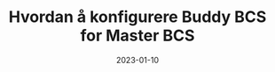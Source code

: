 ---
title: "Hvordan å konfigurere Buddy BCS for Master BCS"
linkTitle: "Konfigurere BCS"
date: 2023-01-10
weight: 2
description: >
  En gjennomgang av hvordan en kan installere databasesystemet DBM og tilhørende moduler på en Windows 10 maskin.
---